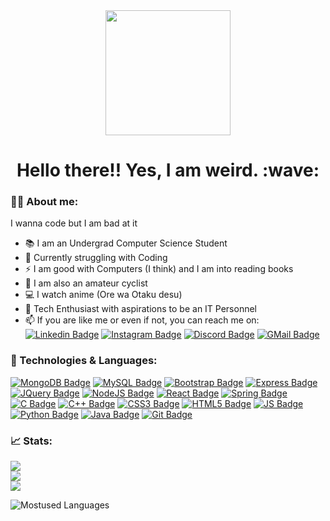 <div id="header" align="center">
  <img src="https://media.giphy.com/media/naiatn5LxTOsU/giphy.gif" width="200"/>
</div>

<h1 align="center">
  Hello there!! Yes, I am weird. :wave:
</h1>

### 👨‍💻 About me:
I wanna code but I am bad at it
- 📚 I am an Undergrad Computer Science Student
- 🌱 Currently struggling with Coding
- ⚡ I am good with Computers (I think) and I am into reading books
- 🚴 I am also an amateur cyclist
- 💻 I watch anime (Ore wa Otaku desu)
- 💪 Tech Enthusiast with aspirations to be an IT Personnel
- 📫 If you are like me or even if not, you can reach me on: [![Linkedin Badge](https://img.shields.io/badge/LinkedIn-blue?style=for-the-badge&logo=linkedin&logoColor=white)](https://www.linkedin.com/in/vidyasager-gr?lipi=urn%3Ali%3Apage%3Ad_flagship3_profile_view_base_contact_details%3BS%2BCSNApeTEuNcpNcgtorDw%3D%3D) [![Instagram Badge](https://img.shields.io/badge/Instagram-E4405F?style=for-the-badge&logo=instagram&logoColor=white)]() [![Discord Badge](https://img.shields.io/badge/Discord-5865F2?style=for-the-badge&logo=discord&logoColor=white)]() [![GMail Badge](https://img.shields.io/badge/Gmail-D14836?style=for-the-badge&logo=gmail&logoColor=white)]()

### 🚀 Technologies & Languages:
  [![MongoDB Badge](https://img.shields.io/badge/MongoDB-4EA94B?style=for-the-badge&logo=mongodb&logoColor=white)]() [![MySQL Badge](https://img.shields.io/badge/MySQL-005C84?style=for-the-badge&logo=mysql&logoColor=white)]() [![Bootstrap Badge](https://img.shields.io/badge/Bootstrap-563D7C?style=for-the-badge&logo=bootstrap&logoColor=white)]() [![Express Badge](https://img.shields.io/badge/Express.js-000000?style=for-the-badge&logo=express&logoColor=white)]() [![JQuery Badge](https://img.shields.io/badge/jQuery-0769AD?style=for-the-badge&logo=jquery&logoColor=white)]() [![NodeJS Badge](https://img.shields.io/badge/Node.js-339933?style=for-the-badge&logo=nodedotjs&logoColor=white)]() [![React Badge](https://img.shields.io/badge/React-20232A?style=for-the-badge&logo=react&logoColor=61DAFB)]() [![Spring Badge](https://img.shields.io/badge/Spring-6DB33F?style=for-the-badge&logo=spring&logoColor=white)]() [![C Badge](https://img.shields.io/badge/C-00599C?style=for-the-badge&logo=c&logoColor=white)]() [![C++ Badge](https://img.shields.io/badge/C%2B%2B-00599C?style=for-the-badge&logo=c%2B%2B&logoColor=white)]() [![CSS3 Badge](https://img.shields.io/badge/CSS3-1572B6?style=for-the-badge&logo=css3&logoColor=white)]() [![HTML5 Badge](https://img.shields.io/badge/HTML5-E34F26?style=for-the-badge&logo=html5&logoColor=white)]() [![JS Badge](https://img.shields.io/badge/JavaScript-323330?style=for-the-badge&logo=javascript&logoColor=F7DF1E)]() [![Python Badge](https://img.shields.io/badge/Python-FFD43B?style=for-the-badge&logo=python&logoColor=blue)]() [![Java Badge](https://img.shields.io/badge/java-%23ED8B00.svg?style=for-the-badge&logo=java&logoColor=white)]() [![Git Badge](https://img.shields.io/badge/git-%23F05033.svg?style=for-the-badge&logo=git&logoColor=white)]()
  
### 📈 Stats:
  ![](https://github-readme-stats.vercel.app/api?username=vidyasager162&theme=tokyonight&hide_border=true&include_all_commits=true&count_private=true)<br/>
![](https://github-readme-streak-stats.herokuapp.com/?user=vidyasager162&theme=tokyonight&hide_border=true)<br/>
![](https://github-readme-stats.vercel.app/api/top-langs/?username=vidyasager162&theme=tokyonight&hide_border=true&include_all_commits=true&count_private=true&layout=compact)
  
  ![Mostused Languages](https://github-readme-stats.vercel.app/api/top-langs/?username=vidyasager162&theme=dark)
  
